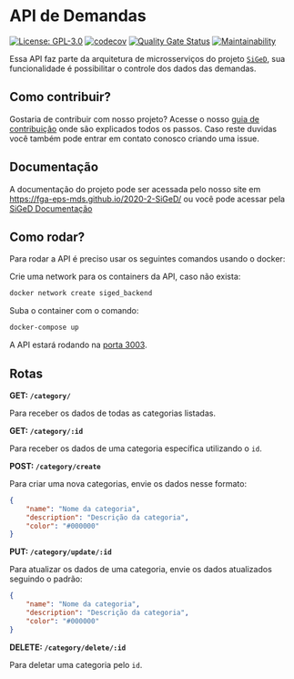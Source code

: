 # API de Demandas
[![License: GPL-3.0](https://img.shields.io/badge/License-GPL3-blue.svg)](https://opensource.org/licenses/gpl-3.0.html)
[![codecov](https://codecov.io/gh/fga-eps-mds/2020-2-SiGeD-Demands/branch/master/graph/badge.svg?token=I08UG1R8HC)](https://codecov.io/gh/fga-eps-mds/2020-2-SiGeD-Demands)
[![Quality Gate Status](https://sonarcloud.io/api/project_badges/measure?project=fga-eps-mds_2020-2-G4-Demands&metric=alert_status)](https://sonarcloud.io/dashboard?id=fga-eps-mds_2020-2-G4-Demands)
[![Maintainability](https://api.codeclimate.com/v1/badges/9e950d2214a735d2ba4b/maintainability)](https://codeclimate.com/github/fga-eps-mds/2020-2-SiGeD-Demands/maintainability)

Essa API faz parte da arquitetura de microsserviços do projeto [`SiGeD`](https://github.com/fga-eps-mds/2020-2-SiGeD), sua funcionalidade é possibilitar o controle dos dados das demandas. 

## Como contribuir?

Gostaria de contribuir com nosso projeto? Acesse o nosso [guia de contribuição](https://fga-eps-mds.github.io/2020-2-SiGeD/CONTRIBUTING/) onde são explicados todos os passos.
Caso reste duvidas você também pode entrar em contato conosco criando uma issue.

## Documentação

A documentação do projeto pode ser acessada pelo nosso site em https://fga-eps-mds.github.io/2020-2-SiGeD/ ou você pode acessar pela [SiGeD Documentação](https://fga-eps-mds.github.io/2020-2-SiGeD/home/)

## Como rodar?

Para rodar a API é preciso usar os seguintes comandos usando o docker:

Crie uma network para os containers da API, caso não exista:

```bash
docker network create siged_backend
```

Suba o container com o comando:

```bash
docker-compose up
```
A API estará rodando na [porta 3003](http://localhost:3003).

## Rotas

**GET: `/category/`**

Para receber os dados de todas as categorias listadas.

**GET: `/category/:id`**

Para receber os dados de uma categoria específica utilizando o `id`.

**POST: `/category/create`**

Para criar uma nova categorias, envie os dados nesse formato:

```json
{
    "name": "Nome da categoria",
    "description": "Descrição da categoria",
    "color": "#000000"
}
```

**PUT: `/category/update/:id`**

Para atualizar os dados de uma categoria, envie os dados atualizados seguindo o padrão:

```json
{
    "name": "Nome da categoria",
    "description": "Descrição da categoria",
    "color": "#000000"
}
```

**DELETE: `/category/delete/:id`**

Para deletar uma categoria pelo `id`.

